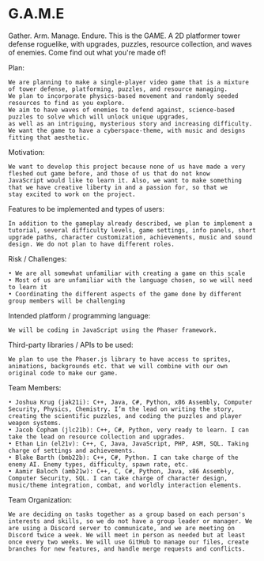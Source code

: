 # G.A.M.E
Gather. Arm. Manage. Endure. This is the GAME. A 2D platformer tower defense roguelike, with upgrades, puzzles, resource collection, and waves of enemies. Come find out what you're made of!

Plan:

    We are planning to make a single-player video game that is a mixture of tower defense, platforming, puzzles, and resource managing. 
    We plan to incorporate physics-based movement and randomly seeded resources to find as you explore. 
    We aim to have waves of enemies to defend against, science-based puzzles to solve which will unlock unique upgrades, 
    as well as an intriguing, mysterious story and increasing difficulty. We want the game to have a cyberspace-theme, with music and designs fitting that aesthetic. 

Motivation:

    We want to develop this project because none of us have made a very fleshed out game before, and those of us that do not know 
    JavaScript would like to learn it. Also, we want to make something that we have creative liberty in and a passion for, so that we 
    stay excited to work on the project.

Features to be implemented and types of users:

    In addition to the gameplay already described, we plan to implement a tutorial, several difficulty levels, game settings, info panels, short upgrade paths, character customization, achievements, music and sound design. We do not plan to have different roles.

Risk / Challenges:

    • We are all somewhat unfamiliar with creating a game on this scale
    • Most of us are unfamiliar with the language chosen, so we will need to learn it
    • Coordinating the different aspects of the game done by different group members will be challenging

Intended platform / programming language:

    We will be coding in JavaScript using the Phaser framework.

Third-party libraries / APIs to be used:

    We plan to use the Phaser.js library to have access to sprites, animations, backgrounds etc. that we will combine with our own original code to make our game. 

Team Members:

    • Joshua Krug (jak21i): C++, Java, C#, Python, x86 Assembly, Computer Security, Physics, Chemistry. I’m the lead on writing the story, creating the scientific puzzles, and coding the puzzles and player weapon systems.
    • Jacob Copham (jlc21b): C++, C#, Python, very ready to learn. I can take the lead on resource collection and upgrades.
    • Ethan Lin (el21v): C++, C, Java, JavaScript, PHP, ASM, SQL. Taking charge of settings and achievements.
    • Blake Barth (bmb22b): C++, C#, Python. I can take charge of the enemy AI. Enemy types, difficulty, spawn rate, etc.
    • Aamir Baloch (amb21w): C++, C, C#, Python, Java, x86 Assembly, Computer Security, SQL. I can take charge of character design, music/theme integration, combat, and worldly interaction elements.
    
Team Organization:  

    We are deciding on tasks together as a group based on each person's interests and skills, so we do not have a group leader or manager. We are using a Discord server to communicate, and we are meeting on Discord twice a week. We will meet in person as needed but at least once every two weeks. We will use GitHub to manage our files, create branches for new features, and handle merge requests and conflicts. 

